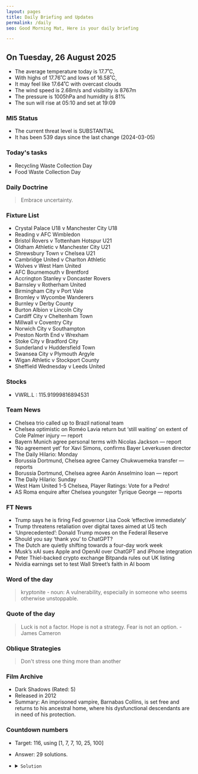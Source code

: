 ```yaml
---
layout: pages
title: Daily Briefing and Updates
permalink: /daily
seo: Good Morning Mat, Here is your daily briefing

---
```


<!-- weather_marker starts -->
## On Tuesday, 26 August 2025

- The average temperature today is 17.7˚C,
- With highs of 17.76˚C and lows of 16.58˚C,
- It may feel like 17.64˚C with overcast clouds
- The wind speed is 2.68m/s and visibility is 8767m
- The pressure is 1005hPa and humidity is 81%
- The sun will rise at 05:10 and set at 19:09

<!-- weather_marker ends -->

### MI5 Status
<!-- threat_marker starts -->
- The current threat level is <span class="highlighter">SUBSTANTIAL</span>
- It has been 539 days since the last change (2024-03-05)

<!-- threat_marker ends -->

### Today's tasks
<!-- task_marker starts -->
- Recycling Waste Collection Day
- Food Waste Collection Day

<!-- task_marker ends -->

### Daily Doctrine
<!-- doctrine_marker starts -->
> Embrace uncertainty.
<!-- doctrine_marker ends -->

### Fixture List

<!-- fixture_marker starts -->
- Crystal Palace U18 v Manchester City U18
- Reading v AFC Wimbledon
- Bristol Rovers v Tottenham Hotspur U21
- Oldham Athletic v Manchester City U21
- Shrewsbury Town v Chelsea U21
- Cambridge United v Charlton Athletic
- Wolves v West Ham United
- AFC Bournemouth v Brentford
- Accrington Stanley v Doncaster Rovers
- Barnsley v Rotherham United
- Birmingham City v Port Vale
- Bromley v Wycombe Wanderers
- Burnley v Derby County
- Burton Albion v Lincoln City
- Cardiff City v Cheltenham Town
- Millwall v Coventry City
- Norwich City v Southampton
- Preston North End v Wrexham
- Stoke City v Bradford City
- Sunderland v Huddersfield Town
- Swansea City v Plymouth Argyle
- Wigan Athletic v Stockport County
- Sheffield Wednesday v Leeds United
<!-- fixture_marker ends -->

### Stocks

<!-- stocks_marker starts -->

- VWRL.L : 115.91999816894531 

<!-- stocks_marker ends -->

### Team News
<!-- news_marker starts -->

- Chelsea trio called up to Brazil national team
- Chelsea optimistic on Roméo Lavia return but ‘still waiting’ on extent of Cole Palmer injury — report
- Bayern Munich agree personal terms with Nicolas Jackson — report
- ‘No agreement yet’ for Xavi Simons, confirms Bayer Leverkusen director
- The Daily Hilario: Monday
- Borussia Dortmund, Chelsea agree Carney Chukwuemeka transfer — reports
- Borussia Dortmund, Chelsea agree Aarón Anselmino loan — report
- The Daily Hilario: Sunday
- West Ham United 1-5 Chelsea, Player Ratings: Vote for a Pedro!
- AS Roma enquire after Chelsea youngster Tyrique George — reports

<!-- news_marker ends -->

### FT News

<!-- ftnews_marker starts -->

- Trump says he is firing Fed governor Lisa Cook ‘effective immediately’
- Trump threatens retaliation over digital taxes aimed at US tech
- ‘Unprecedented’: Donald Trump moves on the Federal Reserve
- Should you say ‘thank you’ to ChatGPT?
- The Dutch are quietly shifting towards a four-day work week
- Musk’s xAI sues Apple and OpenAI over ChatGPT and iPhone integration
- Peter Thiel-backed crypto exchange Bitpanda rules out UK listing
- Nvidia earnings set to test Wall Street’s faith in AI boom

<!-- ftnews_marker ends -->

### Word of the day

<!-- word_marker starts -->

 > kryptonite - noun: A vulnerability, especially in someone who seems otherwise unstoppable.

<!-- word_marker ends -->

### Quote of the day
<!-- quote_marker starts -->

> Luck is not a factor. Hope is not a strategy. Fear is not an option. - James Cameron

<!-- quote_marker ends -->

### Oblique Strategies
<!-- eno_marker starts -->
> Don't stress one thing more than another

<!-- eno_marker ends -->

### Film Archive

<!-- film_marker starts -->
- Dark Shadows (Rated: 5)
- Released in 2012
- Summary: An imprisoned vampire, Barnabas Collins, is set free and returns to his ancestral home, where his dysfunctional descendants are in need of his protection.
<!-- film_marker ends -->

### Countdown numbers
<!-- game_marker starts -->

- Target: 116, using [1, 7, 7, 10, 25, 100]
- Answer: 29 solutions.

- <details><summary><code>Solution</code></summary>

  Solution: 100 + 25 + 7 + 1 - 10 - 7

   </details>

<!-- game_marker ends -->
